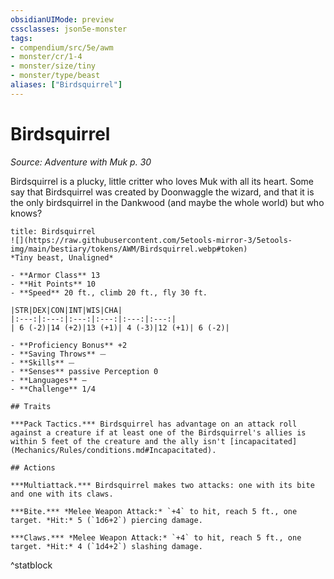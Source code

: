 ```yaml
---
obsidianUIMode: preview
cssclasses: json5e-monster
tags:
- compendium/src/5e/awm
- monster/cr/1-4
- monster/size/tiny
- monster/type/beast
aliases: ["Birdsquirrel"]
---
```

# Birdsquirrel
*Source: Adventure with Muk p. 30*  

Birdsquirrel is a plucky, little critter who loves Muk with all its heart. Some say that Birdsquirrel was created by Doonwaggle the wizard, and that it is the only birdsquirrel in the Dankwood (and maybe the whole world) but who knows?

```ad-statblock
title: Birdsquirrel
![](https://raw.githubusercontent.com/5etools-mirror-3/5etools-img/main/bestiary/tokens/AWM/Birdsquirrel.webp#token)
*Tiny beast, Unaligned*

- **Armor Class** 13
- **Hit Points** 10
- **Speed** 20 ft., climb 20 ft., fly 30 ft.

|STR|DEX|CON|INT|WIS|CHA|
|:---:|:---:|:---:|:---:|:---:|:---:|
| 6 (-2)|14 (+2)|13 (+1)| 4 (-3)|12 (+1)| 6 (-2)|

- **Proficiency Bonus** +2
- **Saving Throws** ⏤
- **Skills** ⏤
- **Senses** passive Perception 0
- **Languages** —
- **Challenge** 1/4

## Traits

***Pack Tactics.*** Birdsquirrel has advantage on an attack roll against a creature if at least one of the Birdsquirrel's allies is within 5 feet of the creature and the ally isn't [incapacitated](Mechanics/Rules/conditions.md#Incapacitated).

## Actions

***Multiattack.*** Birdsquirrel makes two attacks: one with its bite and one with its claws.

***Bite.*** *Melee Weapon Attack:* `+4` to hit, reach 5 ft., one target. *Hit:* 5 (`1d6+2`) piercing damage.

***Claws.*** *Melee Weapon Attack:* `+4` to hit, reach 5 ft., one target. *Hit:* 4 (`1d4+2`) slashing damage.
```
^statblock